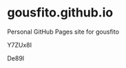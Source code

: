 # gousfito.github.io
Personal GitHub Pages site for gousfito


































Y7ZUx8I

De89I
